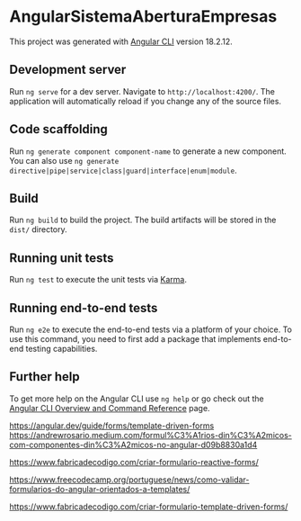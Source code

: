 # AngularSistemaAberturaEmpresas

This project was generated with [Angular CLI](https://github.com/angular/angular-cli) version 18.2.12.

## Development server

Run `ng serve` for a dev server. Navigate to `http://localhost:4200/`. The application will automatically reload if you change any of the source files.

## Code scaffolding

Run `ng generate component component-name` to generate a new component. You can also use `ng generate directive|pipe|service|class|guard|interface|enum|module`.

## Build

Run `ng build` to build the project. The build artifacts will be stored in the `dist/` directory.

## Running unit tests

Run `ng test` to execute the unit tests via [Karma](https://karma-runner.github.io).

## Running end-to-end tests

Run `ng e2e` to execute the end-to-end tests via a platform of your choice. To use this command, you need to first add a package that implements end-to-end testing capabilities.

## Further help

To get more help on the Angular CLI use `ng help` or go check out the [Angular CLI Overview and Command Reference](https://angular.dev/tools/cli) page.

https://angular.dev/guide/forms/template-driven-forms
https://andrewrosario.medium.com/formul%C3%A1rios-din%C3%A2micos-com-componentes-din%C3%A2micos-no-angular-d09b8830a1d4

https://www.fabricadecodigo.com/criar-formulario-reactive-forms/

https://www.freecodecamp.org/portuguese/news/como-validar-formularios-do-angular-orientados-a-templates/

https://www.fabricadecodigo.com/criar-formulario-template-driven-forms/
